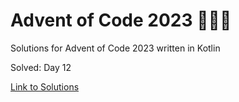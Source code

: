 # Advent of Code 2023 🎄🌟🎅
Solutions for Advent of Code 2023 written in Kotlin

Solved: Day 12

[Link to Solutions](https://github.com/patrick-elmquist/Advent-of-Code-2023/tree/main/src/main/kotlin)
